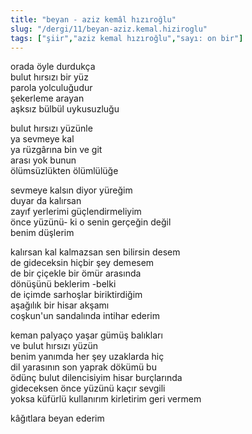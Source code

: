 ```yaml
---
title: "beyan - aziz kemâl hızıroğlu"
slug: "/dergi/11/beyan-aziz.kemal.hiziroglu"
tags: ["şiir","aziz kemal hızıroğlu","sayı: on bir"]
---
```


orada öyle durdukça  
bulut hırsızı bir yüz  
parola yolculuğudur  
şekerleme arayan  
aşksız bülbül uykusuzluğu

bulut hırsızı yüzünle  
ya sevmeye kal  
ya rüzgârına bin ve git  
arası yok bunun  
ölümsüzlükten ölümlülüğe

sevmeye kalsın diyor yüreğim  
duyar da kalırsan  
zayıf yerlerimi güçlendirmeliyim  
önce yüzünü- ki o senin gerçeğin değil  
benim düşlerim

kalırsan kal kalmazsan sen bilirsin desem  
de gideceksin hiçbir şey demesem  
de bir çiçekle bir ömür arasında  
dönüşünü beklerim -belki  
de içimde sarhoşlar biriktirdiğim  
aşağılık bir hisar akşamı  
coşkun'un sandalında intihar ederim

keman palyaço yaşar gümüş balıkları  
ve bulut hırsızı yüzün  
benim yanımda her şey uzaklarda hiç  
dil yarasının son yaprak dökümü bu  
ödünç bulut dilencisiyim hisar burçlarında  
gideceksen önce yüzünü kaçır sevgili  
yoksa küfürlü kullanırım kirletirim geri vermem

kâğıtlara beyan ederim

